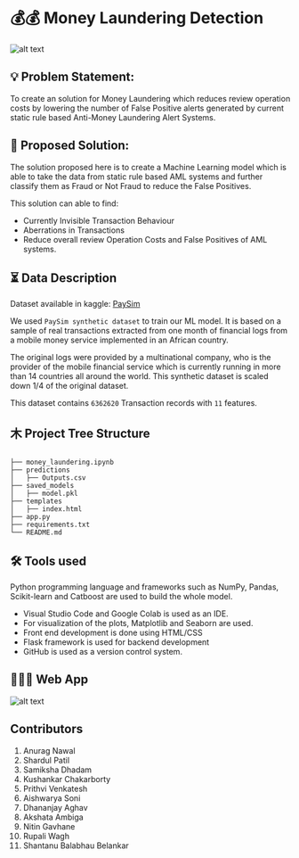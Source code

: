 # 💰💰 Money Laundering Detection

![alt text](https://www.unodc.org/images/money-laundering/images_website_update/Money_Laundering_Cycle.png)


## 💡 Problem Statement:

To create an solution for Money Laundering which reduces review operation costs by lowering the number of False Positive alerts generated by current static rule based Anti-Money Laundering Alert Systems.  

## 📝 Proposed Solution:

The solution proposed here is to create a Machine Learning model which is able to take the data from static rule based AML systems and further classify them as Fraud or Not Fraud to reduce the False Positives. 

This solution can able to find:

- Currently Invisible Transaction Behaviour
- Aberrations in Transactions
- Reduce overall review Operation Costs and False Positives of AML systems.

## ⏳ Data Description

Dataset available in kaggle: [PaySim](https://www.kaggle.com/ealaxi/paysim1)

We used `PaySim synthetic dataset` to train our ML model. It is based on a sample of real transactions extracted from one month of financial logs from a mobile money service implemented in an African country.

The original logs were provided by a multinational company, who is the provider of the mobile financial service which is currently running in more than 14 countries all around the world. This synthetic dataset is scaled down 1/4 of the original dataset.

This dataset contains `6362620` Transaction records with `11` features.

## ⽊ Project Tree Structure
```

├── money_laundering.ipynb
├── predictions
│   ├── Outputs.csv
├── saved_models
│   ├── model.pkl
├── templates
│   ├── index.html
├── app.py
├── requirements.txt
└── README.md
```

## 🛠 Tools used

Python programming language and frameworks such as NumPy, Pandas, Scikit-learn and Catboost are used to build the whole model.

- Visual Studio Code and Google Colab is used as an IDE.
- For visualization of the plots, Matplotlib and Seaborn are used.
- Front end development is done using HTML/CSS
- Flask framework is used for backend development
- GitHub is used as a version control system.

## 👨🏻‍💻 Web App

![alt text](https://github.com/SamikshaDhadam/Hackathon-2023-Data)


## Contributors

1. Anurag Nawal
2. Shardul Patil
3. Samiksha Dhadam
4. Kushankar Chakarborty
5. Prithvi Venkatesh
6. Aishwarya Soni
7. Dhananjay Aghav
8. Akshata Ambiga
9. Nitin Gavhane
10. Rupali Wagh
11. Shantanu Balabhau Belankar



